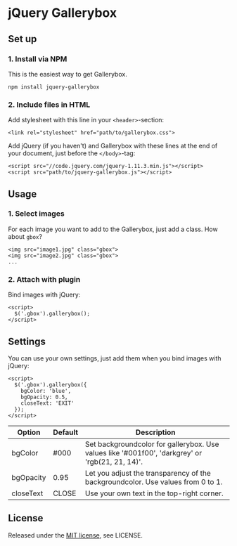 # jQuery Gallerybox

## Set up
### 1. Install via NPM
This is the easiest way to get Gallerybox.
```
npm install jquery-gallerybox
```

### 2. Include files in HTML
Add stylesheet with this line in your `<header>`-section:
```
<link rel="stylesheet" href="path/to/gallerybox.css">
```
Add jQuery (if you haven't) and Gallerybox with these lines at the end of your document, just before the `</body>`-tag:
```
<script src="//code.jquery.com/jquery-1.11.3.min.js"></script>
<script src="path/to/jquery-gallerybox.js"></script>
```

## Usage
### 1. Select images
For each image you want to add to the Gallerybox, just add a class. How about `gbox`?
```
<img src="image1.jpg" class="gbox">
<img src="image2.jpg" class="gbox">
...
```

### 2. Attach with plugin
Bind images with jQuery:
```
<script>
  $('.gbox').gallerybox();
</script>
```

## Settings
You can use your own settings, just add them when you bind images with jQuery:
```
<script>
  $('.gbox').gallerybox({
    bgColor: 'blue',
    bgOpacity: 0.5,
    closeText: 'EXIT'
  });
</script>
```

| Option    | Default | Description |
| --------- | ------- | ----------- |
| bgColor   | #000    | Set backgroundcolor for gallerybox. Use values like '#001f00', 'darkgrey' or 'rgb(21, 21, 14)'. |
| bgOpacity | 0.95    | Let you adjust the transparency of the backgroundcolor. Use values from 0 to 1. |
| closeText | CLOSE   | Use your own text in the top-right corner. |

## License
Released under the [MIT license](http://opensource.org/licenses/mit-license.php), see LICENSE.
